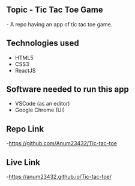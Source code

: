 ## Topic - Tic Tac Toe Game
​- A repo having an app of tic tac toe game.
​
## Technologies used
- HTML5 
- CSS3
- ReactJS

## Software needed to run this app
- VSCode (as an editor)
- Google Chrome (UI)

## Repo Link
-https://github.com/Anum23432/Tic-tac-toe

## Live Link
-https://anum23432.github.io/Tic-tac-toe/
